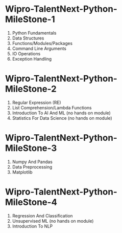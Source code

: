 # Wipro-TalentNext-Python-MileStone-1
1. Python Fundamentals
2. Data Structures
3. Functions/Modules/Packages
4. Command Line Arguments
5. IO Operations
6. Exception Handling

# Wipro-TalentNext-Python-MileStone-2
1. Regular Expression (RE)
2. List Comprehension/Lambda Functions
3. Introduction To AI And ML (no hands on module)
4. Statistics For Data Science (no hands on module)

# Wipro-TalentNext-Python-MileStone-3
1. Numpy And Pandas
2. Data Preprocessing
3. Matplotlib
   
# Wipro-TalentNext-Python-MileStone-4
1. Regression And Classification
2. Unsupervised ML (no hands on module)
3. Introduction To NLP
   
